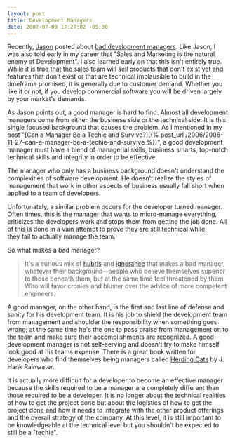 ```yaml
---
layout: post
title: Development Managers
date: 2007-07-09 17:27:02 -05:00
---
```


Recently, [Jason](http://geekswithblogs.net/jasonfranks/Default.aspx) posted about [bad development managers](http://geekswithblogs.net/jasonfranks/archive/2007/07/08/Bad.Managers.aspx). Like Jason, I was also told early in my career that "Sales and Marketing is the natural enemy of Development". I also learned early on that this isn't entirely true. While it is true that the sales team will sell products that don't exist yet and features that don't exist or that are technical implausible to build in the timeframe promised, it is generally due to customer demand. Whether you like it or not, if you develop commercial software you will be driven largely by your market's demands.

As Jason points out, a good manager is hard to find. Almost all development managers come from either the business side or the technical side. It is this single focused background that causes the problem. As I mentioned in my post "[Can a Manager Be a Techie and Survive?]({% post_url /2006/2006-11-27-can-a-manager-be-a-techie-and-survive %})", a good development manager must have a blend of managerial skills, business smarts, top-notch technical skills and integrity in order to be effective.

The manager who only has a business background doesn't understand the complexities of software development. He doesn't realize the styles of management that work in other aspects of business usually fall short when applied to a team of developers.

Unfortunately, a similar problem occurs for the developer turned manager. Often times, this is the manager that wants to micro-manage everything, criticizes the developers work and stops them from getting the job done. All of this is done in a vain attempt to prove they are still technical while they fail to actually manage the team. 

So what makes a bad manager? 

> It's a curious mix of [hubris](http://dictionary.reference.com/browse/hubris) and [ignorance](http://dictionary.reference.com/browse/ignorance) that makes a bad manager, whatever their background--people who believe themselves superior to those beneath them, but at the same time feel threatened by them. Who will favor cronies and bluster over the advice of more competent engineers.

A good manager, on the other hand, is the first and last line of defense and sanity for his development team. It is his job to shield the development team from management and shoulder the responsibility when something goes wrong; at the same time he's the one to pass praise from management on to the team and make sure their accomplishments are recognized. A good development manager is not self-serving and doesn't try to make himself look good at his teams expense. There is a great book written for developers who find themselves being managers called [Herding Cats](http://www.amazon.com/gp/product/1590590171/sr=1-3/qid=1156564588/ref=pd_bbs_3/102-6409103-8716925?ie=UTF8&s=books) by J. Hank Rainwater.

It is actually more difficult for a developer to become an effective manager because the skills required to be a manager are completely different than those required to be a developer. It is no longer about the technical realities of how to get the project done but about the logistics of how to get the project done and how it needs to integrate with the other product offerings and the overall strategy of the company. At this level, it is still important to be knowledgeable at the technical level but you shouldn't be expected to still be a "techie". 
